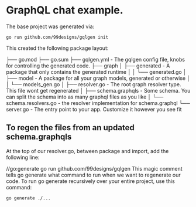 # GraphQL chat example. 

The base project was generated via:
```
go run github.com/99designs/gqlgen init
```

This created the following package layout:

├── go.mod
├── go.sum
├── gqlgen.yml               - The gqlgen config file, knobs for controlling the generated code.
├── graph
│   ├── generated            - A package that only contains the generated runtime
│   │   └── generated.go
│   ├── model                - A package for all your graph models, generated or otherwise
│   │   └── models_gen.go
│   ├── resolver.go          - The root graph resolver type. This file wont get regenerated
│   ├── schema.graphqls      - Some schema. You can split the schema into as many graphql files as you like
│   └── schema.resolvers.go  - the resolver implementation for schema.graphql
└── server.go                - The entry point to your app. Customize it however you see fit


## To regen the files from an updated schema.graphqls
At the top of our resolver.go, between package and import, add the following line:

//go:generate go run github.com/99designs/gqlgen
This magic comment tells go generate what command to run when we want to regenerate our code. To run go generate recursively over your entire project, use this command:

```
go generate ./...
```